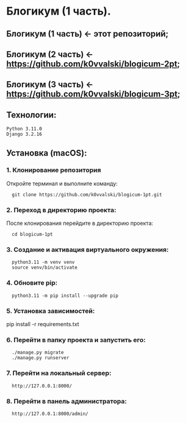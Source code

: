 # Блогикум (1 часть).
## Блогикум (1 часть) <- этот репозиторий;
## Блогикум (2 часть) <- https://github.com/k0vvalski/blogicum-2pt;
## Блогикум (3 часть) <- https://github.com/k0vvalski/blogicum-3pt;

## Технологии:
```
Python 3.11.0
Django 3.2.16
```
## Установка (macOS):
### 1. Клонирование репозитория
Откройте терминал и выполните команду: 
```
  git clone https://github.com/k0vvalski/blogicum-1pt.git
```
### 2. Переход в директорию проекта:
После клонирования перейдите в директорию проекта: 
```
  cd blogicum-1pt
```
### 3. Создание и активация виртуального окружения:
```
  python3.11 -m venv venv  
  source venv/bin/activate
```
### 4. Обновите pip:  
```
  python3.11 -m pip install --upgrade pip
```
### 5. Установка зависимостей:
  pip install -r requirements.txt  
### 6. Перейти в папку проекта и запустить его:
```
  ./manage.py migrate  
  ./manage.py runserver
```
### 7. Перейти на локальный сервер:
```
  http://127.0.0.1:8000/
```
### 8. Перейти в панель администратора:
```
  http://127.0.0.1:8000/admin/  
```
